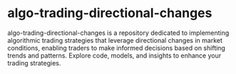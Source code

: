 # algo-trading-directional-changes
algo-trading-directional-changes is a repository dedicated to implementing algorithmic trading strategies that leverage directional changes in market conditions, enabling traders to make informed decisions based on shifting trends and patterns. Explore code, models, and insights to enhance your trading strategies.

